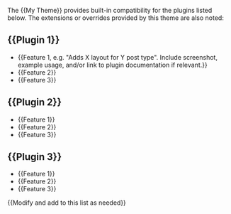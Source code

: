 The {{My Theme}} provides built-in compatibility for the plugins listed below.  The extensions or overrides provided by this theme are also noted:

## {{Plugin 1}}
- {{Feature 1, e.g. "Adds X layout for Y post type".  Include screenshot, example usage, and/or link to plugin documentation if relevant.}}
- {{Feature 2}}
- {{Feature 3}}

## {{Plugin 2}}
- {{Feature 1}}
- {{Feature 2}}
- {{Feature 3}}

## {{Plugin 3}}
- {{Feature 1}}
- {{Feature 2}}
- {{Feature 3}}

{{Modify and add to this list as needed}}
